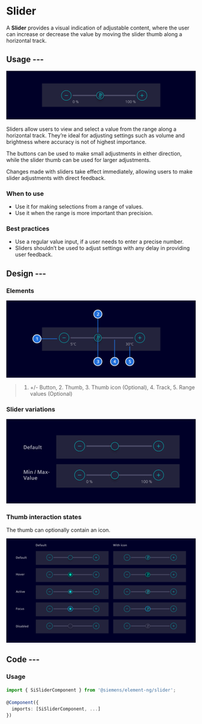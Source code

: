 # Slider

A **Slider** provides a visual indication of adjustable content, where the user
can increase or decrease the value by moving the slider thumb along a horizontal
track.

## Usage ---

![Slider](images/slider.png)

Sliders allow users to view and select a value from the range along a horizontal
track. They’re ideal for adjusting settings such as volume and brightness where
accuracy is not of highest importance.

The buttons can be used to make small adjustments in either direction, while
the slider thumb can be used for larger adjustments.

Changes made with sliders take effect immediately, allowing users to make slider
adjustments with direct feedback.

### When to use

- Use it for making selections from a range of values.
- Use it when the range is more important than precision.

### Best practices

- Use a regular value input, if a user needs to enter a precise number.
- Sliders shouldn’t be used to adjust settings with any delay in providing user
  feedback.

## Design ---

### Elements

![Slider Elements](images/slider-elements.png)

> 1. +/- Button, 2. Thumb, 3. Thumb icon (Optional), 4. Track, 5. Range values (Optional)

### Slider variations

![Slider variations](images/slider-variations.png)

### Thumb interaction states

The thumb can optionally contain an icon.

![Slider thumb states](images/slider-thumb-states.png)

## Code ---

### Usage

```ts
import { SiSliderComponent } from '@siemens/element-ng/slider';

@Component({
  imports: [SiSliderComponent, ...]
})
```

<si-docs-component base="si-slider">
  <si-docs-tab example="si-slider" heading="Default slider"></si-docs-tab>
  <si-docs-tab example="si-slider-icon" heading="with icon"></si-docs-tab>
</si-docs-component>

<si-docs-api component="SiSliderComponent"></si-docs-api>

<si-docs-types></si-docs-types>
